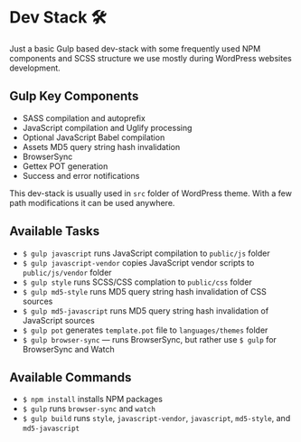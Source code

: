 # Dev Stack 🛠
Just a basic Gulp based dev-stack with some frequently used NPM components and SCSS structure we use mostly during WordPress websites development.

## Gulp Key Components
- SASS compilation and autoprefix
- JavaScript compilation and Uglify processing
- Optional JavaScript Babel compilation
- Assets MD5 query string hash invalidation
- BrowserSync
- Gettex POT generation
- Success and error notifications

This dev-stack is usually used in `src` folder of WordPress theme. With a few path modifications it can be used anywhere.

## Available Tasks
- `$ gulp javascript` runs JavaScript compilation to `public/js` folder
- `$ gulp javascript-vendor` copies JavaScript vendor scripts to `public/js/vendor` folder
- `$ gulp style` runs SCSS/CSS complation to `public/css` folder
- `$ gulp md5-style` runs MD5 query string hash invalidation of CSS sources
- `$ gulp md5-javascript` runs MD5 query string hash invalidation of JavaScript sources
- `$ gulp pot` generates `template.pot` file to `languages/themes` folder
- `$ gulp browser-sync` — runs BrowserSync, but rather use `$ gulp` for BrowserSync and Watch

## Available Commands
- `$ npm install` installs NPM packages
- `$ gulp` runs `browser-sync` and `watch`
- `$ gulp build` runs `style`, `javascript-vendor`, `javascript`, `md5-style`, and `md5-javascript`
